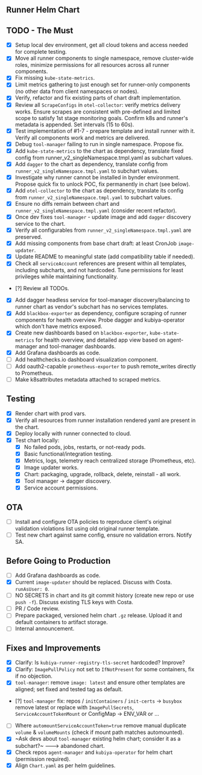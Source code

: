 ## Runner Helm Chart

## TODO - The Must

- [x] Setup local dev environment, get all cloud tokens and access needed for complete testing.
- [x] Move all runner components to single namespace, remove cluster-wide roles, minimize permissions for all resources across all runner components.
- [x] Fix missing `kube-state-metrics`.
- [x] Limit metrics gathering to just enough set for runner-only components (no other data from client namespaces or nodes).
- [x] Verify, refactor and fix existing parts of chart draft implementation.
- [x] Review all `ScrapeConfigs` in `otel-collector`: verify metrics delivery works. Ensure scrapes are consistent with pre-defined and limited scope to satisfy 1st stage monitoring goals. Confirm k8s and runner's metadata is appended. Set intervals (15 to 60s).
- [x] Test implementation of #1-7 - prepare template and install runner with it. Verify all components work and metrics are delivered.
- [x] Debug `tool-manager` failing to run in single namespace. Propose fix.
- [x] Add `kube-state-metrics` to the chart as dependency, translate fixed config from runner_v2_singleNamespace.tmpl.yaml as subchart values.
- [x] Add `dagger` to the chart as dependency, translate config from `runner_v2_singleNamespace.tmpl.yaml` to subchart values.
- [x] Investigate why runner cannot be installed in bynder environment. Propose quick fix to unlock POC, fix permanently in chart (see below).
- [x] Add `otel-collector` to the chart as dependency, translate its config from `runner_v2_singleNamespace.tmpl.yaml` to subchart values.
- [x] Ensure no diffs remain between chart and `runner_v2_singleNamespace.tmpl.yaml` (consider recent refactor).
- [x] Once dev fixes `tool-manager` - update image and add `dagger` discovery service to the chart.
- [x] Verify all configurables from `runner_v2_singleNamespace.tmpl.yaml` are preserved.
- [x] Add missing components from base chart draft: at least CronJob `image-updater`.
- [x] Update README to meaningful state (add compatibility table if needed).
- [x] Check all `serviceAccount` references are present within all templates, including subcharts, and not hardcoded. Tune permissions for least privileges while maintaining functionality.
- [?] Review all TODOs.
- [x] Add dagger headless service for tool-manager discovery/balancing to runner chart as vendor's subchart has no services templates.
- [x] Add `blackbox-exporter` as dependency, configure scraping of runner components for health overview. Probe dagger and kubiya-operator which don't have metrics exposed.
- [x] Create new dashboards based on `blackbox-exporter`, `kube-state-metrics` for health overview, and detailed app view based on agent-manager and tool-manager dashboards.
- [x] Add Grafana dashboards as code.
- [ ] Add healthchecks.io dashboard visualization component.
- [ ] Add oauth2-capable `prometheus-exporter` to push remote_writes directly to Prometheus.
- [ ] Make k8sattributes metadata attached to scraped metrics.

## Testing

- [x] Render chart with prod vars.
- [x] Verify all resources from runner installation rendered yaml are present in the chart.
- [x] Deploy locally with runner connected to cloud.
- [x] Test chart locally:
    - [x] No failed pods, jobs, restarts, or not-ready pods.
    - [x] Basic functional/integration testing.
    - [x] Metrics, logs, telemetry reach centralized storage (Prometheus, etc).
    - [x] Image updater works.
    - [x] Chart: packaging, upgrade, rollback, delete, reinstall - all work.
    - [x] Tool manager -> dagger discovery.
    - [x] Service account permissions.

## OTA

- [ ] Install and configure OTA policies to reproduce client's original validation violations list using old original runner template.
- [ ] Test new chart against same config, ensure no validation errors. Notify SA.

## Before Going to Production

- [ ] Add Grafana dashboards as code.
- [x] Current `image-updater` should be replaced. Discuss with Costa. `runAsUser: 0`.
- [ ] NO SECRETS in chart and its git commit history (create new repo or use `push -f`). Discuss existing TLS keys with Costa.
- [ ] PR / Code review.
- [ ] Prepare packaged, versioned helm chart `.gz` release. Upload it and default containers to artifact storage.
- [ ] Internal announcement.

## Fixes and Improvements

- [x] Clarify: Is `kubiya-runner-registry-tls-secret` hardcoded? Improve?
- [x] Clarify: `ImagePullPolicy` not set to `IfNotPresent` for some containers, fix if no objection.
- [x] `tool-manager`: remove `image: latest` and ensure other templates are aligned; set fixed and tested tag as default.
- [?] `tool-manager` fix: repos / `initContainers` / `init-certs` -> `busybox` remove latest or replace with `ImagePullSecrets`, `ServiceAccountTokenMount` or ConfigMap -> ENV_VAR or ...
- [ ] Where `automountServiceAccountToken=true` remove manual duplicate `volume` & `volumeMounts` (check if mount path matches automounted).
- [x] ~Ask devs about `tool-manager` existing helm chart; consider it as a subchart?~ ---> abandoned chart.
- [x] Check repos `agent-manager` and `kubiya-operator` for helm chart (permission required).
- [x] Align `Chart.yaml` as per helm guidelines.
